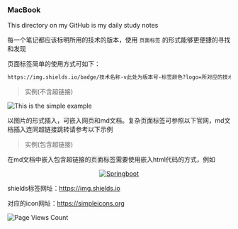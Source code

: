 ### MacBook
This directory on my GitHub is my daily study notes

每一个笔记都应该标明所用的技术的版本，使用 `页面标签` 的形式能够更便捷的寻找和发现

页面标签简单的使用方式可如下：

```txt
https://img.shields.io/badge/技术名称-v此处为版本号-标签颜色?logo=所对应的技术logo
```

> 实例(不含超链接)

![This is the simple example](https://img.shields.io/badge/MacBook-v0.1.0-blue?logo=java) 

以图片的形式插入，可嵌入网页和md文档。复杂页面标签可参照以下官网，md文档插入连同超链接跳转请参考以下示例

> 实例(包含超链接)

在md文档中嵌入包含超链接的页面标签需要使用嵌入html代码的方式，例如

<p align = "center">
    <a target="_blank" href="https://docs.spring.io/spring-boot/docs/current/api/">
    	<img src = "https://img.shields.io/badge/Springboot-v2.3.4-blue?logo=spring" alt = "Springboot"/>
    </a>
</p>

shields标签网址：https://img.shields.io

对应的icon网址：https://simpleicons.org

![Page Views Count](https://badges.toozhao.com/badges/01ETFADJ4NJFQTMEJ7DBVXXEPY/green.svg) 


